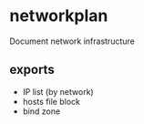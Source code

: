 # networkplan
Document network infrastructure

## exports

- IP list (by network)
- hosts file block
- bind zone